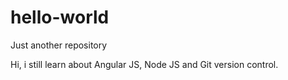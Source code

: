 # hello-world
Just another repository


Hi, i still learn about Angular JS, Node JS and Git version control.
